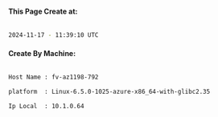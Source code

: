 
   
#### This Page Create at:

```bash

2024-11-17 - 11:39:10 UTC

```

#### Create By Machine:

```bash

Host Name : fv-az1198-792

platform  : Linux-6.5.0-1025-azure-x86_64-with-glibc2.35

Ip Local  : 10.1.0.64

```

